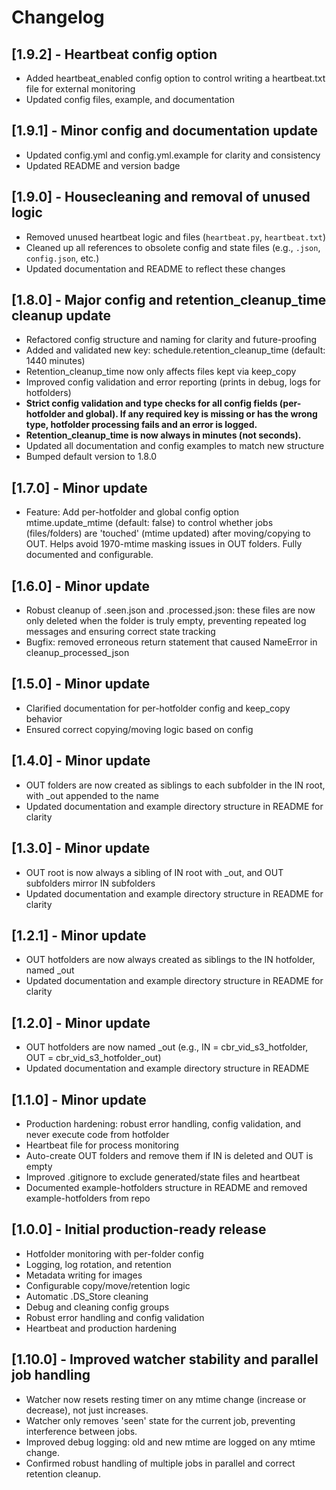 # Changelog

## [1.9.2] - Heartbeat config option
- Added heartbeat_enabled config option to control writing a heartbeat.txt file for external monitoring
- Updated config files, example, and documentation

## [1.9.1] - Minor config and documentation update
- Updated config.yml and config.yml.example for clarity and consistency
- Updated README and version badge

## [1.9.0] - Housecleaning and removal of unused logic
- Removed unused heartbeat logic and files (`heartbeat.py`, `heartbeat.txt`)
- Cleaned up all references to obsolete config and state files (e.g., `.json`, `config.json`, etc.)
- Updated documentation and README to reflect these changes

## [1.8.0] - Major config and retention_cleanup_time cleanup update
- Refactored config structure and naming for clarity and future-proofing
- Added and validated new key: schedule.retention_cleanup_time (default: 1440 minutes)
- Retention_cleanup_time now only affects files kept via keep_copy
- Improved config validation and error reporting (prints in debug, logs for hotfolders)
- **Strict config validation and type checks for all config fields (per-hotfolder and global). If any required key is missing or has the wrong type, hotfolder processing fails and an error is logged.**
- **Retention_cleanup_time is now always in minutes (not seconds).**
- Updated all documentation and config examples to match new structure
- Bumped default version to 1.8.0

## [1.7.0] - Minor update
- Feature: Add per-hotfolder and global config option mtime.update_mtime (default: false) to control whether jobs (files/folders) are 'touched' (mtime updated) after moving/copying to OUT. Helps avoid 1970-mtime masking issues in OUT folders. Fully documented and configurable. 

## [1.6.0] - Minor update
- Robust cleanup of .seen.json and .processed.json: these files are now only deleted when the folder is truly empty, preventing repeated log messages and ensuring correct state tracking
- Bugfix: removed erroneous return statement that caused NameError in cleanup_processed_json

## [1.5.0] - Minor update
- Clarified documentation for per-hotfolder config and keep_copy behavior
- Ensured correct copying/moving logic based on config

## [1.4.0] - Minor update
- OUT folders are now created as siblings to each subfolder in the IN root, with _out appended to the name
- Updated documentation and example directory structure in README for clarity

## [1.3.0] - Minor update
- OUT root is now always a sibling of IN root with _out, and OUT subfolders mirror IN subfolders
- Updated documentation and example directory structure in README for clarity

## [1.2.1] - Minor update
- OUT hotfolders are now always created as siblings to the IN hotfolder, named <IN>_out
- Updated documentation and example directory structure in README for clarity

## [1.2.0] - Minor update
- OUT hotfolders are now named <IN>_out (e.g., IN = cbr_vid_s3_hotfolder, OUT = cbr_vid_s3_hotfolder_out)
- Updated documentation and example directory structure in README

## [1.1.0] - Minor update
- Production hardening: robust error handling, config validation, and never execute code from hotfolder
- Heartbeat file for process monitoring
- Auto-create OUT folders and remove them if IN is deleted and OUT is empty
- Improved .gitignore to exclude generated/state files and heartbeat
- Documented example-hotfolders structure in README and removed example-hotfolders from repo

## [1.0.0] - Initial production-ready release
- Hotfolder monitoring with per-folder config
- Logging, log rotation, and retention
- Metadata writing for images
- Configurable copy/move/retention logic
- Automatic .DS_Store cleaning
- Debug and cleaning config groups
- Robust error handling and config validation
- Heartbeat and production hardening

## [1.10.0] - Improved watcher stability and parallel job handling
- Watcher now resets resting timer on any mtime change (increase or decrease), not just increases.
- Watcher only removes 'seen' state for the current job, preventing interference between jobs.
- Improved debug logging: old and new mtime are logged on any mtime change.
- Confirmed robust handling of multiple jobs in parallel and correct retention cleanup. 